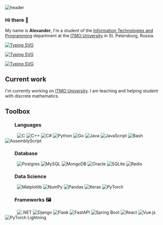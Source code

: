 ![header](https://capsule-render.vercel.app/api?type=venom&color=gradient&height=256&section=header&text=Hello%20World!&fontSize=75&animation=fadeIn&fontAlign=25.6&desc=Welcome%20to%20my%20GitHub%20profile!&descAlignY=65&descAlign=16.5)
### Hi there 👋
My name is **Alexander**, I'm a student of the [Information Technologies and Programming](https://en.itmo.ru/en/faculty/7/Information_Technologies_and_Programming_Faculty.htm) department at the [ITMO University](https://en.itmo.ru/en/) in St. Petersburg, Russia.

[![Typing SVG](https://readme-typing-svg.demolab.com?font=Fira+Code&pause=1000&color=38C2FF&random=false&width=435&lines=-+%F0%9F%92%BB+Software+engineer)](https://git.io/typing-svg)

[![Typing SVG](https://readme-typing-svg.demolab.com?font=Fira+Code&pause=1000&color=38C2FF&random=false&width=435&lines=-+%F0%9F%8E%93+Mentor+of+the+ITMO+University)](https://git.io/typing-svg)

[![Typing SVG](https://readme-typing-svg.demolab.com?font=Fira+Code&pause=1000&color=38C2FF&random=false&width=435&lines=-+%E2%9A%99%EF%B8%8F+Interested+in+quantum+physics)](https://git.io/typing-svg)

## Current work 

I'm currently working on [ITMO University](https://en.itmo.ru/en/faculty/7/Information_Technologies_and_Programming_Faculty.htm). I am teaching and helping student with discrete mathematics.

## Toolbox 

### &nbsp; &nbsp; &nbsp; &nbsp; Languages 

&nbsp; &nbsp; &nbsp; &nbsp; &nbsp;
![C](https://img.shields.io/badge/C-00599C?logo=c&logoColor=white)
![C++](https://img.shields.io/badge/C++-%2300599C.svg?logo=c%2B%2B&logoColor=white)
![C#](https://custom-icon-badges.demolab.com/badge/C%23-%23239120.svg?logo=cshrp&logoColor=white)
![Python](https://img.shields.io/badge/Python-3776AB?logo=python&logoColor=fff)
![Go](https://img.shields.io/badge/Go-%2300ADD8.svg?&logo=go&logoColor=white)
![Java](https://img.shields.io/badge/Java-%23ED8B00.svg?logo=openjdk&logoColor=white)
![JavaScript](https://img.shields.io/badge/JavaScript-F7DF1E?logo=javascript&logoColor=000)
![Bash](https://img.shields.io/badge/Bash-4EAA25?logo=gnubash&logoColor=fff)
![AssemblyScript](https://img.shields.io/badge/AssemblyScript-007AAC?logo=assemblyscript&logoColor=fff)

### &nbsp; &nbsp; &nbsp; &nbsp; Database 
&nbsp; &nbsp; &nbsp; &nbsp; &nbsp;
![Postgres](https://img.shields.io/badge/Postgres-%23316192.svg?logo=postgresql&logoColor=white)
![MySQL](https://img.shields.io/badge/MySQL-4479A1?logo=mysql&logoColor=fff)
![MongoDB](https://img.shields.io/badge/MongoDB-%234ea94b.svg?logo=mongodb&logoColor=white)
![Oracle](https://img.shields.io/badge/Oracle-F80000?logo=oracle&logoColor=fff)
![SQLite](https://img.shields.io/badge/SQLite-%2307405e.svg?logo=sqlite&logoColor=white)
![Redis](https://img.shields.io/badge/Redis-%23DD0031.svg?logo=redis&logoColor=white)

### &nbsp; &nbsp; &nbsp; &nbsp; Data Science 
&nbsp; &nbsp; &nbsp; &nbsp; &nbsp;
![Matplotlib](https://custom-icon-badges.demolab.com/badge/Matplotlib-71D291?logo=matplotlib&logoColor=fff)
![NumPy](https://img.shields.io/badge/NumPy-4DABCF?logo=numpy&logoColor=fff)
![Pandas](https://img.shields.io/badge/Pandas-150458?logo=pandas&logoColor=fff)
![Keras](https://img.shields.io/badge/Keras-D00000?logo=keras&logoColor=fff)
![PyTorch](https://img.shields.io/badge/PyTorch-ee4c2c?logo=pytorch&logoColor=white)

### &nbsp; &nbsp; &nbsp; &nbsp; Frameworks 🖼
&nbsp; &nbsp; &nbsp; &nbsp; &nbsp;
![.NET](https://img.shields.io/badge/.NET-512BD4?logo=dotnet&logoColor=fff)
![Django](https://img.shields.io/badge/Django-%23092E20.svg?logo=django&logoColor=white)
![Flask](https://img.shields.io/badge/Flask-000?logo=flask&logoColor=fff)
![FastAPI](https://img.shields.io/badge/FastAPI-009485.svg?logo=fastapi&logoColor=white)
![Spring Boot](https://img.shields.io/badge/Spring%20Boot-6DB33F?logo=springboot&logoColor=fff)
![React](https://img.shields.io/badge/React-%2320232a.svg?logo=react&logoColor=%2361DAFB)
![Vue.js](https://img.shields.io/badge/Vue.js-4FC08D?logo=vuedotjs&logoColor=fff)
![PyTorch Lightning](https://img.shields.io/badge/pytorch-lightning-blue.svg?logo=PyTorch%20Lightning)

<!--
**alexandr0070/alexandr0070** is a ✨ _special_ ✨ repository because its `README.md` (this file) appears on your GitHub profile.

Here are some ideas to get you started:

- 🔭 I’m currently working on ...
- 🌱 I’m currently learning ...
- 👯 I’m looking to collaborate on ...
- 🤔 I’m looking for help with ...
- 💬 Ask me about ...
- 📫 How to reach me: ...
- 😄 Pronouns: ...
- ⚡ Fun fact: ...
-->
